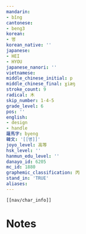 ```yaml
---
mandarin:
- bǐng
cantonese:
- beng3
korean:
- 병
korean_native: ''
japanese:
- HEI
- HYOU
japanese_nanori: ''
vietnamese:
middle_chinese_initial: p
middle_chinese_final: ɣiæŋ
stroke_count: 9
radical: 木
skip_number: 1-4-5
grade_level: 6
pos: ''
english:
- design
- handle
羅馬字: byeng
韓文: '[[병]]'
joyo_level: 高等
hsk_level: ''
hanmun_edu_level: ''
danayo_id: 6205
mc_id: 1880
graphemic_classification: 丙
stand_in: 'TRUE'
aliases:
---
```

```meta-bind-embed
[[nav/char_info]]
```

# Notes
